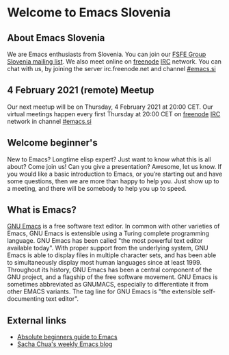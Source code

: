 # Welcome to Emacs Slovenia

## About Emacs Slovenia
We are Emacs enthusiasts from Slovenia. You can join our [FSFE Group Slovenia mailing list](https://lists.fsfe.org/mailman/listinfo/fsfe-si). We also meet online on [freenode](http://www.freenode.net) [IRC](https://en.wikipedia.org/wiki/Internet_Relay_Chat) network. You can chat with us, by joining the server irc.freenode.net and channel [#emacs.si](https://webchat.freenode.net/#emacs.si)

## 4 February 2021 (remote) Meetup
Our next meetup will be on Thursday, 4 February 2021 at 20:00 CET. Our virtual meetings happen every first Thursday at 20:00 CET on [freenode](http://www.freenode.net) [IRC](https://en.wikipedia.org/wiki/Internet_Relay_Chat) network in channel [#emacs.si](https://webchat.freenode.net/#emacs.si)

## Welcome beginner's
New to Emacs? Longtime elisp expert? Just want to know what this is all about? Come join us! Can you give a presentation? Awesome, let us know. If you would like a basic introduction to Emacs, or you’re starting out and have some questions, then we are more than happy to help you. Just show up to a meeting, and there will be somebody to help you up to speed.

## What is Emacs?
[GNU Emacs](https://www.gnu.org/software/emacs/) is a free software text editor. In common with other varieties of Emacs, GNU Emacs is extensible using a Turing complete programming language. GNU Emacs has been called "the most powerful text editor available today". With proper support from the underlying system, GNU Emacs is able to display files in multiple character sets, and has been able to simultaneously display most human languages since at least 1999. Throughout its history, GNU Emacs has been a central component of the GNU project, and a flagship of the free software movement. GNU Emacs is sometimes abbreviated as GNUMACS, especially to differentiate it from other EMACS variants. The tag line for GNU Emacs is "the extensible self-documenting text editor".

## External links
* [Absolute beginners guide to Emacs](http://www.jesshamrick.com/2012/09/10/absolute-beginners-guide-to-emacs/)
* [Sacha Chua's weekly Emacs blog](https://sachachua.com/blog)
